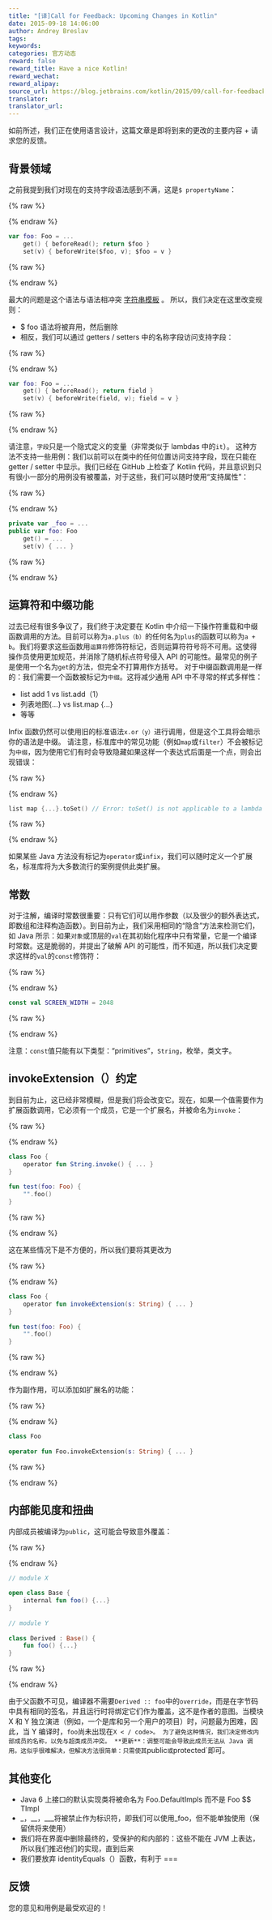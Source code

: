 ```yaml
---
title: "[译]Call for Feedback: Upcoming Changes in Kotlin"
date: 2015-09-18 14:06:00
author: Andrey Breslav
tags:
keywords:
categories: 官方动态
reward: false
reward_title: Have a nice Kotlin!
reward_wechat:
reward_alipay:
source_url: https://blog.jetbrains.com/kotlin/2015/09/call-for-feedback-upcoming-changes-in-kotlin/
translator:
translator_url:
---
```


如前所述，我们正在使用语言设计，这篇文章是即将到来的更改的主要内容 + 请求您的反馈。<span id =“more-2657”> </span>
## 背景领域

之前我提到我们对现在的支持字段语法感到不满，这是`$ propertyName`：

{% raw %}
<p></p>
{% endraw %}

```kotlin
var foo: Foo = ...
    get() { beforeRead(); return $foo }
    set(v) { beforeWrite($foo, v); $foo = v }
```

{% raw %}
<p></p>
{% endraw %}

最大的问题是这个语法与语法相冲突 [字符串模板](http://kotlinlang.org/docs/reference/basic-types.html#string-templates) 。
所以，我们决定在这里改变规则：

* $ foo 语法将被弃用，然后删除
* 相反，我们可以通过 getters / setters 中的名称字段访问支持字段：


{% raw %}
<p></p>
{% endraw %}

```kotlin
var foo: Foo = ...
    get() { beforeRead(); return field }
    set(v) { beforeWrite(field, v); field = v }
```

{% raw %}
<p></p>
{% endraw %}

请注意，`字段`只是一个隐式定义的变量（非常类似于 lambdas 中的`it`）。
这种方法不支持一些用例：我们以前可以在类中的任何位置访问支持字段，现在只能在 getter / setter 中显示。我们已经在 GitHub 上检查了 Kotlin 代码，并且意识到只有很小一部分的用例没有被覆盖，对于这些，我们可以随时使用“支持属性”：

{% raw %}
<p></p>
{% endraw %}

```kotlin
private var _foo = ...
public var foo: Foo
    get() = ...
    set(v) { ... }
```

{% raw %}
<p></p>
{% endraw %}

## 运算符和中缀功能

过去已经有很多争议了，我们终于决定要在 Kotlin 中介绍一下操作符重载和中缀函数调用的方法。目前可以称为`a.plus（b）`的任何名为`plus`的函数可以称为`a + b`。我们将要求这些函数用`运算符`修饰符标记，否则运算符符号将不可用。这使得操作员使用更加规范，并消除了随机标点符号侵入 API 的可能性。最常见的例子是使用一个名为`get`的方法，但完全不打算用作方括号。
对于中缀函数调用是一样的：我们需要一个函数被标记为`中缀`。这将减少通用 API 中不寻常的样式多样性：

* list add 1 vs list.add（1）
* 列表地图{...} vs list.map {...}
* 等等

Infix 函数仍然可以使用旧的标准语法`x.or（y）`进行调用，但是这个工具将会暗示你的语法是中缀。
请注意，标准库中的常见功能（例如`map`或`filter`）不会被标记为`中缀`，因为使用它们有时会导致隐藏如果这样一个表达式后面是一个点，则会出现错误：

{% raw %}
<p></p>
{% endraw %}

```kotlin
list map {...}.toSet() // Error: toSet() is not applicable to a lambda
```

{% raw %}
<p></p>
{% endraw %}

如果某些 Java 方法没有标记为`operator`或`infix`，我们可以随时定义一个扩展名，标准库将为大多数流行的案例提供此类扩展。
## 常数

对于注解，编译时常数很重要：只有它们可以用作参数（以及很少的额外表达式，即数组和注释构造函数）。到目前为止，我们采用相同的“隐含”方法来检测它们，如 Java 所示：如果`对象`或顶层的`val`在其初始化程序中只有常量，它是一个编译时常数。这是脆弱的，并提出了破解 API 的可能性，而不知道，所以我们决定要求这样的`val`的`const`修饰符：

{% raw %}
<p></p>
{% endraw %}

```kotlin
const val SCREEN_WIDTH = 2048
```

{% raw %}
<p></p>
{% endraw %}

注意：`const`值只能有以下类型：“primitives”，`String`，枚举，类文字。
## invokeExtension（）约定

到目前为止，这已经非常模糊，但是我们将会改变它。现在，如果一个值需要作为扩展函数调用，它必须有一个成员，它是一个扩展名，并被命名为`invoke`：

{% raw %}
<p></p>
{% endraw %}

```kotlin
class Foo {
    operator fun String.invoke() { ... }
}
 
fun test(foo: Foo) {
    "".foo()
}
```

{% raw %}
<p></p>
{% endraw %}

这在某些情况下是不方便的，所以我们要将其更改为

{% raw %}
<p></p>
{% endraw %}

```kotlin
class Foo {
    operator fun invokeExtension(s: String) { ... }
}
 
fun test(foo: Foo) {
    "".foo()
}
```

{% raw %}
<p></p>
{% endraw %}

作为副作用，可以添加如扩展名的功能：

{% raw %}
<p></p>
{% endraw %}

```kotlin
class Foo
 
operator fun Foo.invokeExtension(s: String) { ... }
```

{% raw %}
<p></p>
{% endraw %}

## 内部能见度和扭曲

内部成员被编译为`public`，这可能会导致意外覆盖：

{% raw %}
<p></p>
{% endraw %}

```kotlin
// module X
 
open class Base {
    internal fun foo() {...}
}
 
// module Y
 
class Derived : Base() {
    fun foo() {...}
}
```

{% raw %}
<p></p>
{% endraw %}

由于父函数不可见，编译器不需要`Derived :: foo`中的`override`，而是在字节码中具有相同的签名，并且运行时将绑定它们作为覆盖，这不是作者的意图。当模块 X 和 Y 独立演进（例如，一个是库和另一个用户的项目）时，问题最为困难，因此，当 Y 编译时，`foo`尚未出现在`X < / code>。
为了避免这种情况，我们决定修改内部成员的名称，以免与超类成员冲突。
**更新**：调整可能会导致此成员无法从 Java 调用。这似乎很难解决，但解决方法很简单：只需使其`public`或`protected`即可。
## 其他变化


* Java 6 上接口的默认实现类将被命名为 Foo.DefaultImpls 而不是 Foo $$ TImpl
* _，__，___将被禁止作为标识符，即我们可以使用_foo，但不能单独使用（保留供将来使用）
* 我们将在界面中删除最终的，受保护的和内部的：这些不能在 JVM 上表达，所以我们推迟他们的实现，直到后来
* 我们要放弃 identityEquals（）函数，有利于 ===

## 反馈

您的意见和用例是最受欢迎的！
